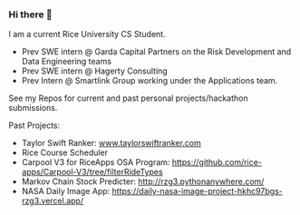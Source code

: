 ### Hi there 👋

I am a current Rice University CS Student. 
  - Prev SWE intern @ Garda Capital Partners on the Risk Development and Data Engineering teams
  - Prev SWE intern @ Hagerty Consulting
  - Prev Intern @ Smartlink Group working under the Applications team. 

See my Repos for current and past personal projects/hackathon submissions.

Past Projects:
  - Taylor Swift Ranker: www.taylorswiftranker.com
  - Rice Course Scheduler
  - Carpool V3 for RiceApps OSA Program: https://github.com/rice-apps/Carpool-V3/tree/filterRideTypes
  - Markov Chain Stock Predicter: http://rzg3.pythonanywhere.com/
  - NASA Daily Image App: https://daily-nasa-image-project-hkhc97bgs-rzg3.vercel.app/
